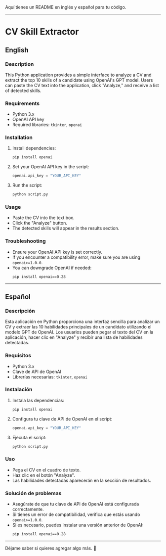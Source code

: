 Aquí tienes un README en inglés y español para tu código.  

---

# CV Skill Extractor

## English

### Description
This Python application provides a simple interface to analyze a CV and extract the top 10 skills of a candidate using OpenAI's GPT model. Users can paste the CV text into the application, click "Analyze," and receive a list of detected skills.

### Requirements
- Python 3.x
- OpenAI API key
- Required libraries: `tkinter`, `openai`

### Installation
1. Install dependencies:
   ```sh
   pip install openai
   ```
2. Set your OpenAI API key in the script:
   ```python
   openai.api_key = "YOUR_API_KEY"
   ```
3. Run the script:
   ```sh
   python script.py
   ```

### Usage
- Paste the CV into the text box.
- Click the "Analyze" button.
- The detected skills will appear in the results section.

### Troubleshooting
- Ensure your OpenAI API key is set correctly.
- If you encounter a compatibility error, make sure you are using `openai>=1.0.0`.
- You can downgrade OpenAI if needed:
  ```sh
  pip install openai==0.28
  ```

---

## Español

### Descripción
Esta aplicación en Python proporciona una interfaz sencilla para analizar un CV y extraer las 10 habilidades principales de un candidato utilizando el modelo GPT de OpenAI. Los usuarios pueden pegar el texto del CV en la aplicación, hacer clic en "Analyze" y recibir una lista de habilidades detectadas.

### Requisitos
- Python 3.x
- Clave de API de OpenAI
- Librerías necesarias: `tkinter`, `openai`

### Instalación
1. Instala las dependencias:
   ```sh
   pip install openai
   ```
2. Configura tu clave de API de OpenAI en el script:
   ```python
   openai.api_key = "YOUR_API_KEY"
   ```
3. Ejecuta el script:
   ```sh
   python script.py
   ```

### Uso
- Pega el CV en el cuadro de texto.
- Haz clic en el botón "Analyze".
- Las habilidades detectadas aparecerán en la sección de resultados.

### Solución de problemas
- Asegúrate de que tu clave de API de OpenAI está configurada correctamente.
- Si tienes un error de compatibilidad, verifica que estás usando `openai>=1.0.0`.
- Si es necesario, puedes instalar una versión anterior de OpenAI:
  ```sh
  pip install openai==0.28
  ```

---

Déjame saber si quieres agregar algo más. 🚀
